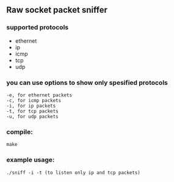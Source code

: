 Raw socket packet sniffer
--

### supported protocols 

- ethernet
- ip
- icmp
- tcp
- udp

### you can use options to show only spesified protocols

    -e, for ethernet packets
    -c, for icmp packets
    -i, for ip packets
    -t, for tcp packets
    -u, for udp packets

### compile:
    make

### example usage:

    ./sniff -i -t (to listen only ip and tcp packets)
